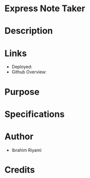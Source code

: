 # Express Note Taker

# Description

# Links

- Deployed:
- Github Overview:

# Purpose

# Specifications

# Author

- Ibrahim Riyami

# Credits
